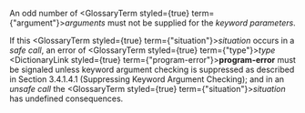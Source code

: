  



An odd number of <GlossaryTerm styled={true} term={"argument"}><i>arguments</i></GlossaryTerm> must not be supplied for the *keyword parameters*. 



If this <GlossaryTerm styled={true} term={"situation"}><i>situation</i></GlossaryTerm> occurs in a *safe call*, an error of <GlossaryTerm styled={true} term={"type"}><i>type</i></GlossaryTerm> <DictionaryLink styled={true} term={"program-error"}><b>program-error</b></DictionaryLink> must be signaled unless keyword argument checking is suppressed as described in Section 3.4.1.4.1 (Suppressing Keyword Argument Checking); and in an *unsafe call* the <GlossaryTerm styled={true} term={"situation"}><i>situation</i></GlossaryTerm> has undefined consequences. 



